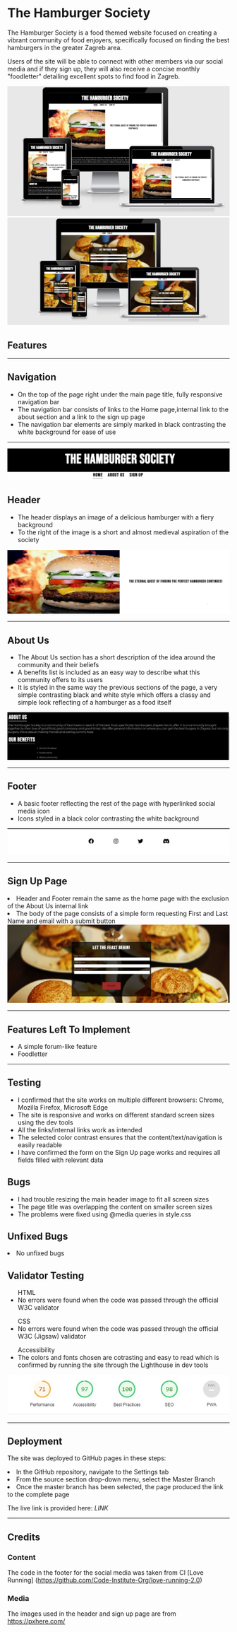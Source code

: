 # The Hamburger Society


The Hamburger Society is a food themed website focused on creating a vibrant community of food enjoyers, specifically focused on finding the best hamburgers in the greater Zagreb area.

Users of the site will be able to connect with other members via our social media and if they sign up, they will also receive a concise monthly "foodletter" detailing excellent spots to find food in Zagreb.

<img src="assets/images/home-res.jpg">
<img src="assets/images/sign-up-res.jpg">

## Features
<hr>
 <h2>Navigation</h2>
<ul><li>On the top of the page right under the main page title, fully responsive navigation bar
<li>The navigation bar consists of links to the Home page,internal link to the about section and a link to the sign up page
<li>The navigation bar elements are simply marked in black contrasting the white background for ease of use
</ul>
<hr>
<img src="assets/images/nav.png">

## Header
<ul>
<li>The header displays an image of a delicious hamburger with a fiery background
<li>To the right of the image is a short and almost medieval aspiration of the society
</ul>
<img src="assets/images/header.png">

<hr>

## About Us
<ul>
<li>The About Us section has a short description of the idea around the community and their beliefs
<li>A benefits list is included as an easy way to describe what this community offers to its users
<li>It is styled in the same way the previous sections of the page, a very simple contrasting black and white style which offers a classy and simple look reflecting of a hamburger as a food itself
</ul>
<img src="assets/images/about-us.jpg">

<hr>

## Footer

<ul><li>A basic footer reflecting the rest of the page with hyperlinked social media icon
<li>Icons styled in a black color contrasting the white background
</ul>
<img src="assets/images/footer.jpg">

<hr>

## Sign Up Page

<li>Header and Footer remain the same as the home page with the exclusion of the About Us internal link
<li>The body of the page consists of a simple form requesting First and Last Name and email with a submit button</li>

<img src="assets/images/sign-up.jpg">
<hr>


## Features Left To Implement
<ul><li>A simple forum-like feature
<li>Foodletter
</ul>

<hr>

## Testing

<ul><li>I confirmed that the site works on multiple different browsers: Chrome, Mozilla Firefox, Microsoft Edge
<li>The site is responsive and works on different standard screen sizes using the dev tools
<li>All the links/internal links work as intended
<li>The selected color contrast ensures that the content/text/navigation is easily readable
<li>I have confirmed the form on the Sign Up page works and requires all fields filled with relevant data
</ul>

## Bugs

<ul><li>I had trouble resizing the main header image to fit all screen sizes
<li>The page title was overlapping the content on smaller screen sizes
<li>The problems were fixed using  @media queries in style.css
</ul>

## Unfixed Bugs

<li>No unfixed bugs

## Validator Testing

<ul>HTML
<li>No errors were found when the code was passed through the official W3C validator
</ul>
<ul>CSS
<li>No errors were found when the code was passed through the official W3C (Jigsaw) validator
</ul>
<ul>Accessibility
<li>The colors and fonts chosen are cotrasting and easy to read which is confirmed by running the site through the Lighthouse in dev tools
</ul>

<img src="assets/images/lighthouse.jpg">

<hr>

## Deployment

The site was deployed to GitHub pages in these steps:
<li>In the GitHub repository, navigate to the Settings tab
<li>From the source section drop-down menu, select the Master Branch
<li>Once the master branch has been selected, the page produced the link to the complete page</li>

The live link is provided here: *LINK*

<hr>

## Credits

### Content
 
  The code in the footer for the social media was taken from CI [Love Running] (https://github.com/Code-Institute-Org/love-running-2.0)

### Media

The images used in the header and sign up page are from https://pxhere.com/





